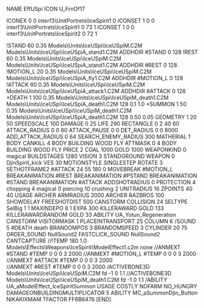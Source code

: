 NAME EffUSpi
ICON U_FrnOf17

ICONEX 0 0 interf3\UnitPortrets\IceSpirit1 0
ICONSET 1 0 0 interf3\UnitPortrets\IceSpirit1 0 73 1
ICONSET 1 0 0 interf3\UnitPortrets\IceSpirit2 0 72 1

!STAND         60 0.35 Models\Units\IceUSpi\IceUSpiM.C2M Models\Units\IceUSpi\IceUSpiA_stand1.C2M
ADDHDIR #STAND 0 128
!REST          60 0.35 Models\Units\IceUSpi\IceUSpiM.C2M Models\Units\IceUSpi\IceUSpiA_stand1.C2M
ADDHDIR #REST 0 128
!MOTION_L      20 0.35 Models\Units\IceUSpi\IceUSpiM.C2M Models\Units\IceUSpi\IceUSpiA_fly1.C2M
ADDHDIR #MOTION_L 0 128
!ATTACK        60 0.35 Models\Units\IceUSpi\IceUSpiM.C2M Models\Units\IceUSpi\IceUSpiA_attack1.C2M
ADDHDIR #ATTACK 0 128
*DEATH        1 100 0.35 Models\Units\IceUSpi\IceUSpiM_death1.C2M Models\Units\IceUSpi\IceUSpiA_death1.C2M 128 0.1 1.0
*SUMMON        1 50 0.35 Models\Units\IceUSpi\IceUSpiM_death1.C2M Models\Units\IceUSpi\IceUSpiA_death1.C2M 128 0.50 0.05
GEOMETRY 1 20 50
SPEEDSCALE 100
DAMAGE   0 25
LIFE     290
RECTANGLE 0 2 40 60
ATTACK_RADIUS 0 0 80
ATTACK_PAUSE 0 0
DET_RADIUS 0 0 8000
ADD_ATTACK_RADIUS 0 64
SEARCH_ENEMY_RADIUS 300
MATHERIAL 1 BODY
CANKILL 4 BODY BUILDING WOOD FLY
ATTMASK 0 4 BODY BUILDING WOOD FLY
PRICE 2 COAL 1000 GOLD 1000 
WEAPONKIND 0 magical
BUILDSTAGES 1280
VISION 3
STANDGROUND
WEAPON 0 DjinSpirit_kick
VES 30
MOTIONSTYLE SINGLESTEP
ROTATE 3
SETHOTFRAME2 #ATTACK 24 55 180 0
MOVEBREAK #MOTION_L
BREAKANIMATION #REST
BREAKANIMATION #PSTAND
BREAKANIMATION #STAND
BREAKANIMATION #ATTACK
ADDSHOTRADIUS 0
PROTECTION 4 chopping 4 magical 0 piercing 10 crushing 2
UNITRADIUS 16
ZPOINTS 40 40
USAGE ARCHER
ARMRADIUS 		2000
ARCHER
RAZBROS 100
SHOWDELAY
FREESHOTDIST 500
CANSTORM
COLLISION 24
SELTYPE SelBig 1 1
MAXINDEPO 8 1
EXPA 			300
KILLERAWARD             GOLD 133
KILLERAWARDRANDOM       GOLD 33
ABILITY UA_Yotun_Regeneration
CANSTORM
VISITORMASK 1
PLACEINTRANSPORT 25
COLUMN 6
/SOUND 5 #DEATH death
BRANDOMPOS 3
BRANDOMSPEED 3
CYLINDER 20 75
ORDER_SOUND NullSound2
FASTCLICK_SOUND NullSound2
CANTCAPTURE
//!TEMP 180 1.0 Models\Effects\Weapons\IceSpirit\ModelEffect1.c2m none
//ANMEXT #STAND #TEMP 0 0 0 3 2000
//ANMEXT #MOTION_L #TEMP 0 0 0 3 2000
//ANMEXT #ATTACK #TEMP 0 0 0 3 2000 	
//ANMEXT #REST #TEMP 0 0 0 3 2000
/ACTIVEBONE3D Models\Units\IceUSpi\IceUSpiM.C2M fd -1 0 1.1
//ACTIVEBONE3D Models\Units\IceUSpi\IceUSpiM_death1.C2M fd -1 0 1.1
/ABILITY UA_aModelEffect_IceSpiritSummon
USAGE COSTLY
NOFARM
NO_HUNGRY
DAMAGEONBUILDINGMULTIPLICATOR 5
ABILITY MC_aSummonDjin_Button
NIKAKIXMAM
TFACTOR FF6B6476
[END]
